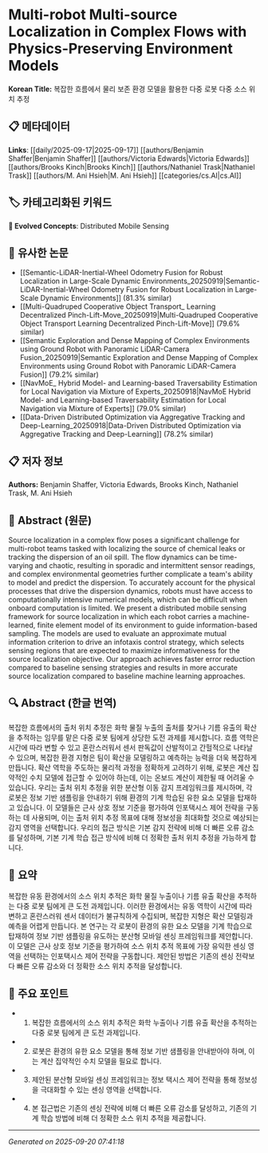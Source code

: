 # Multi-robot Multi-source Localization in Complex Flows with Physics-Preserving Environment Models

**Korean Title:** 복잡한 흐름에서 물리 보존 환경 모델을 활용한 다중 로봇 다중 소스 위치 추정

## 📋 메타데이터

**Links**: [[daily/2025-09-17|2025-09-17]] [[authors/Benjamin Shaffer|Benjamin Shaffer]] [[authors/Victoria Edwards|Victoria Edwards]] [[authors/Brooks Kinch|Brooks Kinch]] [[authors/Nathaniel Trask|Nathaniel Trask]] [[authors/M. Ani Hsieh|M. Ani Hsieh]] [[categories/cs.AI|cs.AI]]

## 🏷️ 카테고리화된 키워드
**🚀 Evolved Concepts**: Distributed Mobile Sensing

## 🔗 유사한 논문
- [[Semantic-LiDAR-Inertial-Wheel Odometry Fusion for Robust Localization in Large-Scale Dynamic Environments_20250919|Semantic-LiDAR-Inertial-Wheel Odometry Fusion for Robust Localization in Large-Scale Dynamic Environments]] (81.3% similar)
- [[Multi-Quadruped Cooperative Object Transport_ Learning Decentralized Pinch-Lift-Move_20250919|Multi-Quadruped Cooperative Object Transport Learning Decentralized Pinch-Lift-Move]] (79.6% similar)
- [[Semantic Exploration and Dense Mapping of Complex Environments using Ground Robot with Panoramic LiDAR-Camera Fusion_20250919|Semantic Exploration and Dense Mapping of Complex Environments using Ground Robot with Panoramic LiDAR-Camera Fusion]] (79.2% similar)
- [[NavMoE_ Hybrid Model- and Learning-based Traversability Estimation for Local Navigation via Mixture of Experts_20250918|NavMoE Hybrid Model- and Learning-based Traversability Estimation for Local Navigation via Mixture of Experts]] (79.0% similar)
- [[Data-Driven Distributed Optimization via Aggregative Tracking and Deep-Learning_20250918|Data-Driven Distributed Optimization via Aggregative Tracking and Deep-Learning]] (78.2% similar)

## 📋 저자 정보

**Authors:** Benjamin Shaffer, Victoria Edwards, Brooks Kinch, Nathaniel Trask, M. Ani Hsieh

## 📄 Abstract (원문)

Source localization in a complex flow poses a significant challenge for
multi-robot teams tasked with localizing the source of chemical leaks or
tracking the dispersion of an oil spill. The flow dynamics can be time-varying
and chaotic, resulting in sporadic and intermittent sensor readings, and
complex environmental geometries further complicate a team's ability to model
and predict the dispersion. To accurately account for the physical processes
that drive the dispersion dynamics, robots must have access to computationally
intensive numerical models, which can be difficult when onboard computation is
limited. We present a distributed mobile sensing framework for source
localization in which each robot carries a machine-learned, finite element
model of its environment to guide information-based sampling. The models are
used to evaluate an approximate mutual information criterion to drive an
infotaxis control strategy, which selects sensing regions that are expected to
maximize informativeness for the source localization objective. Our approach
achieves faster error reduction compared to baseline sensing strategies and
results in more accurate source localization compared to baseline machine
learning approaches.

## 🔍 Abstract (한글 번역)

복잡한 흐름에서의 출처 위치 추정은 화학 물질 누출의 출처를 찾거나 기름 유출의 확산을 추적하는 임무를 맡은 다중 로봇 팀에게 상당한 도전 과제를 제시합니다. 흐름 역학은 시간에 따라 변할 수 있고 혼란스러워서 센서 판독값이 산발적이고 간헐적으로 나타날 수 있으며, 복잡한 환경 지형은 팀이 확산을 모델링하고 예측하는 능력을 더욱 복잡하게 만듭니다. 확산 역학을 주도하는 물리적 과정을 정확하게 고려하기 위해, 로봇은 계산 집약적인 수치 모델에 접근할 수 있어야 하는데, 이는 온보드 계산이 제한될 때 어려울 수 있습니다. 우리는 출처 위치 추정을 위한 분산형 이동 감지 프레임워크를 제시하며, 각 로봇은 정보 기반 샘플링을 안내하기 위해 환경의 기계 학습된 유한 요소 모델을 탑재하고 있습니다. 이 모델들은 근사 상호 정보 기준을 평가하여 인포택시스 제어 전략을 구동하는 데 사용되며, 이는 출처 위치 추정 목표에 대해 정보성을 최대화할 것으로 예상되는 감지 영역을 선택합니다. 우리의 접근 방식은 기본 감지 전략에 비해 더 빠른 오류 감소를 달성하며, 기본 기계 학습 접근 방식에 비해 더 정확한 출처 위치 추정을 가능하게 합니다.

## 📝 요약

복잡한 유동 환경에서의 소스 위치 추적은 화학 물질 누출이나 기름 유출 확산을 추적하는 다중 로봇 팀에게 큰 도전 과제입니다. 이러한 환경에서는 유동 역학이 시간에 따라 변하고 혼란스러워 센서 데이터가 불규칙하게 수집되며, 복잡한 지형은 확산 모델링과 예측을 어렵게 만듭니다. 본 연구는 각 로봇이 환경의 유한 요소 모델을 기계 학습으로 탑재하여 정보 기반 샘플링을 유도하는 분산형 모바일 센싱 프레임워크를 제안합니다. 이 모델은 근사 상호 정보 기준을 평가하여 소스 위치 추적 목표에 가장 유익한 센싱 영역을 선택하는 인포택시스 제어 전략을 구동합니다. 제안된 방법은 기존의 센싱 전략보다 빠른 오류 감소와 더 정확한 소스 위치 추적을 달성합니다.

## 🎯 주요 포인트

- 1. 복잡한 흐름에서의 소스 위치 추적은 화학 누출이나 기름 유출 확산을 추적하는 다중 로봇 팀에게 큰 도전 과제입니다.

- 2. 로봇은 환경의 유한 요소 모델을 통해 정보 기반 샘플링을 안내받아야 하며, 이는 계산 집약적인 수치 모델을 필요로 합니다.

- 3. 제안된 분산형 모바일 센싱 프레임워크는 정보 택시스 제어 전략을 통해 정보성을 극대화할 수 있는 센싱 영역을 선택합니다.

- 4. 본 접근법은 기존의 센싱 전략에 비해 더 빠른 오류 감소를 달성하고, 기존의 기계 학습 방법에 비해 더 정확한 소스 위치 추적을 제공합니다.

---

*Generated on 2025-09-20 07:41:18*